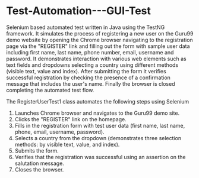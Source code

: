 # Test-Automation---GUI-Test

Selenium based automated test written in Java using the TestNG framework. It simulates the process of registering a new user on the Guru99 demo website by opening the Chrome browser  navigating to the registration page via the "REGISTER" link  and filling out the form with sample user data including first name, last name, phone number, email, username  and password. It demonstrates interaction with various web elements such as text fields and dropdowns selecting a country using different methods (visible text, value and index). After submitting the form it verifies successful registration by checking the presence of a confirmation message that includes the user's name. Finally the browser is closed completing the automated test flow.

The RegisterUserTest1 class automates the following steps using Selenium

1) Launches Chrome browser and navigates to the Guru99 demo site.
2) Clicks the "REGISTER" link on the homepage.
3) Fills in the registration form with test user data (first name, last name, phone, email, username, password).
4) Selects a country from the dropdown (demonstrates three selection methods: by visible text, value, and index).
5) Submits the form.
6) Verifies that the registration was successful using an assertion on the salutation message.
7) Closes the browser.
